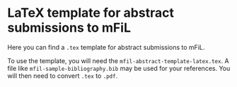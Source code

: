# LaTeX template for abstract submissions to mFiL
Here you can find a `.tex` template for abstract submissions to mFiL.

To use the template, you will need the `mfil-abstract-template-latex.tex`. A file like `mfil-sample-bibliography.bib` may be used for your references. You will then need to convert `.tex` to `.pdf`.
